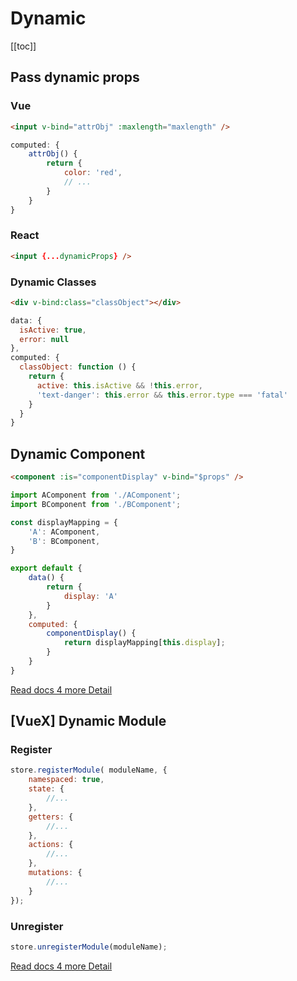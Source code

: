 # Dynamic

[[toc]]

## Pass dynamic props

### Vue 

```html
<input v-bind="attrObj" :maxlength="maxlength" />
```

```js
computed: {
    attrObj() {
        return {
            color: 'red',
            // ...
        }
    }
}
```

### React 

```html
<input {...dynamicProps} />
```

### Dynamic Classes

```html
<div v-bind:class="classObject"></div>
```

```js
data: {
  isActive: true,
  error: null
},
computed: {
  classObject: function () {
    return {
      active: this.isActive && !this.error,
      'text-danger': this.error && this.error.type === 'fatal'
    }
  }
}
```


## Dynamic Component  

```html
<component :is="componentDisplay" v-bind="$props" />
```

```js
import AComponent from './AComponent';
import BComponent from './BComponent';

const displayMapping = {
    'A': AComponent,
    'B': BComponent,
}

export default {
    data() {
        return {
            display: 'A'
        }
    },
    computed: {
        componentDisplay() {
            return displayMapping[this.display];
        }
    }
}
```

[Read docs 4 more Detail](https://vuejs.org/v2/api/#component)

## [VueX] Dynamic Module 

### Register 

```js
store.registerModule( moduleName, {
    namespaced: true,
    state: {
        //...
    },
    getters: {
        //...
    },
    actions: {
        //...
    },
    mutations: {
        //...
    }
});
```

### Unregister 

```js
store.unregisterModule(moduleName);
```

[Read docs 4 more Detail](https://vuex.vuejs.org/api/#registermodule)